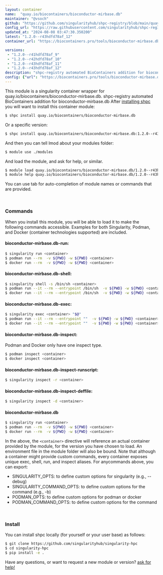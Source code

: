```yaml
---
layout: container
name:  "quay.io/biocontainers/bioconductor-mirbase.db"
maintainer: "@vsoch"
github: "https://github.com/singularityhub/shpc-registry/blob/main/quay.io/biocontainers/bioconductor-mirbase.db/container.yaml"
config_url: "https://raw.githubusercontent.com/singularityhub/shpc-registry/main/quay.io/biocontainers/bioconductor-mirbase.db/container.yaml"
updated_at: "2024-08-08 03:47:30.350200"
latest: "1.2.0--r43hdfd78af_12"
container_url: "https://biocontainers.pro/tools/bioconductor-mirbase.db"

versions:
 - "1.2.0--r41hdfd78af_9"
 - "1.2.0--r42hdfd78af_10"
 - "1.2.0--r43hdfd78af_11"
 - "1.2.0--r43hdfd78af_12"
description: "shpc-registry automated BioContainers addition for bioconductor-mirbase.db"
config: {"url": "https://biocontainers.pro/tools/bioconductor-mirbase.db", "maintainer": "@vsoch", "description": "shpc-registry automated BioContainers addition for bioconductor-mirbase.db", "latest": {"1.2.0--r43hdfd78af_12": "sha256:16c19c92b789748769d864fb870d578dca58b2fb57a4256798a9619781580161"}, "tags": {"1.2.0--r41hdfd78af_9": "sha256:61cb11fc70be45577dd3b9d16892aa1118e56fe49259c2ce6831e750a36b4b3e", "1.2.0--r42hdfd78af_10": "sha256:d1f0f9893cacbb259208eb58c71ca3d666a5c7b4782469a959e90376cd1a981e", "1.2.0--r43hdfd78af_11": "sha256:66a888136c0180ca765c269c2d0a73ba3c2c59c12eb08e5e1e48a7fa68d13716", "1.2.0--r43hdfd78af_12": "sha256:16c19c92b789748769d864fb870d578dca58b2fb57a4256798a9619781580161"}, "docker": "quay.io/biocontainers/bioconductor-mirbase.db"}
---
```


This module is a singularity container wrapper for quay.io/biocontainers/bioconductor-mirbase.db.
shpc-registry automated BioContainers addition for bioconductor-mirbase.db
After [installing shpc](#install) you will want to install this container module:


```bash
$ shpc install quay.io/biocontainers/bioconductor-mirbase.db
```

Or a specific version:

```bash
$ shpc install quay.io/biocontainers/bioconductor-mirbase.db:1.2.0--r43hdfd78af_12
```

And then you can tell lmod about your modules folder:

```bash
$ module use ./modules
```

And load the module, and ask for help, or similar.

```bash
$ module load quay.io/biocontainers/bioconductor-mirbase.db/1.2.0--r43hdfd78af_12
$ module help quay.io/biocontainers/bioconductor-mirbase.db/1.2.0--r43hdfd78af_12
```

You can use tab for auto-completion of module names or commands that are provided.

<br>

### Commands

When you install this module, you will be able to load it to make the following commands accessible.
Examples for both Singularity, Podman, and Docker (container technologies supported) are included.

#### bioconductor-mirbase.db-run:

```bash
$ singularity run <container>
$ podman run --rm  -v ${PWD} -w ${PWD} <container>
$ docker run --rm  -v ${PWD} -w ${PWD} <container>
```

#### bioconductor-mirbase.db-shell:

```bash
$ singularity shell -s /bin/sh <container>
$ podman run --it --rm --entrypoint /bin/sh  -v ${PWD} -w ${PWD} <container>
$ docker run --it --rm --entrypoint /bin/sh  -v ${PWD} -w ${PWD} <container>
```

#### bioconductor-mirbase.db-exec:

```bash
$ singularity exec <container> "$@"
$ podman run --it --rm --entrypoint ""  -v ${PWD} -w ${PWD} <container> "$@"
$ docker run --it --rm --entrypoint ""  -v ${PWD} -w ${PWD} <container> "$@"
```

#### bioconductor-mirbase.db-inspect:

Podman and Docker only have one inspect type.

```bash
$ podman inspect <container>
$ docker inspect <container>
```

#### bioconductor-mirbase.db-inspect-runscript:

```bash
$ singularity inspect -r <container>
```

#### bioconductor-mirbase.db-inspect-deffile:

```bash
$ singularity inspect -d <container>
```



#### bioconductor-mirbase.db

```bash
$ singularity run <container>
$ podman run --rm  -v ${PWD} -w ${PWD} <container>
$ docker run --rm  -v ${PWD} -w ${PWD} <container>
```


In the above, the `<container>` directive will reference an actual container provided
by the module, for the version you have chosen to load. An environment file in the
module folder will also be bound. Note that although a container
might provide custom commands, every container exposes unique exec, shell, run, and
inspect aliases. For anycommands above, you can export:

 - SINGULARITY_OPTS: to define custom options for singularity (e.g., --debug)
 - SINGULARITY_COMMAND_OPTS: to define custom options for the command (e.g., -b)
 - PODMAN_OPTS: to define custom options for podman or docker
 - PODMAN_COMMAND_OPTS: to define custom options for the command

<br>

### Install

You can install shpc locally (for yourself or your user base) as follows:

```bash
$ git clone https://github.com/singularityhub/singularity-hpc
$ cd singularity-hpc
$ pip install -e .
```

Have any questions, or want to request a new module or version? [ask for help!](https://github.com/singularityhub/singularity-hpc/issues)